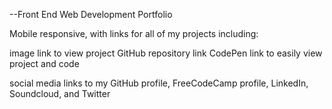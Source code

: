 --Front End Web Development Portfolio

Mobile responsive, with links for all of my projects including:

image link to view project
GitHub repository link
CodePen link to easily view project and code

social media links to my GitHub profile, FreeCodeCamp profile, LinkedIn, Soundcloud, and Twitter
